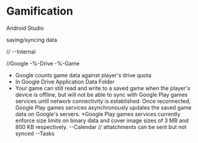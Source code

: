 # Gamification
Android Studio


saving/syncing data

//
--Internal

//Google
-%-Drive 
-%-Game
* Google counts game data against player's drive quota
* In Google Drive Application Data Folder
* Your game can still read and write to a saved game when the player's device is offline, but will not be able to sync with Google Play games services until network connectivity is established. Once reconnected, Google Play games services asynchronously updates the saved game data on Google's servers.
*Google Play games services currently enforce size limits on binary data and cover image sizes of 3 MB and 800 KB respectively.
--Calendar // attatchments can be sent but not synced
--Tasks

